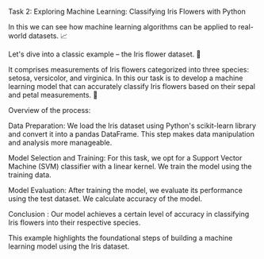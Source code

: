 Task 2: Exploring Machine Learning: Classifying Iris Flowers with Python

In this we can see how machine learning algorithms can be applied to real-world datasets. 📈 

Let's dive into a classic example – the Iris flower dataset. 🌺 



It comprises measurements of Iris flowers categorized into three species: setosa, versicolor, and virginica. In this our task is to develop a machine learning model that can accurately classify Iris flowers based on their sepal and petal measurements. 📝 



Overview of the process:

Data Preparation: We load the Iris dataset using Python's scikit-learn library and convert it into a pandas DataFrame. This step makes data manipulation and analysis more manageable.

Model Selection and Training: For this task, we opt for a Support Vector Machine (SVM) classifier with a linear kernel.  We train the model using the training data.

Model Evaluation: After training the model, we evaluate its performance using the test dataset. We calculate accuracy of the model.

Conclusion : Our model achieves a certain level of accuracy in classifying Iris flowers into their respective species. 

This example highlights the foundational steps of building a machine learning model using the Iris dataset. 
